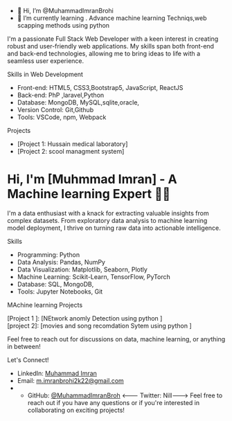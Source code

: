 - 👋 Hi, I’m @MuhammadImranBrohi
- 🌱 I’m currently learning . Advance machine learning Techniqs,web scapping methods using python 
  
I'm a passionate Full Stack Web Developer with a keen interest in creating robust and user-friendly web applications. My skills span both front-end and back-end technologies, allowing me to bring ideas to life with a seamless user experience.

 Skills in Web Development

- Front-end: HTML5, CSS3,Bootstrap5, JavaScript, ReactJS
- Back-end: PhP ,laravel,Python 
- Database: MongoDB, MySQL,sqlite,oracle,
- Version Control: Git,Github
- Tools: VSCode, npm, Webpack

 Projects

- [Project 1: Hussain medical laboratory]
- [Project 2: scool managment system]


# Hi, I'm [Muhmmad  Imran] - A Machine learning Expert 👨‍💻

I'm a data enthusiast with a knack for extracting valuable insights from complex datasets. From exploratory data analysis to machine learning model deployment, I thrive on turning raw data into actionable intelligence.

 Skills

- Programming: Python
- Data Analysis: Pandas, NumPy
- Data Visualization: Matplotlib, Seaborn, Plotly
- Machine Learning: Scikit-Learn, TensorFlow, PyTorch
- Database: SQL, MongoDB,
- Tools: Jupyter Notebooks, Git

 MAchine learning Projects

[Project 1 ]: [NEtwork anomly Detection using python  ]  
[project 2]: [movies and song recomdation Sytem using python ]

Feel free to reach out for discussions on data, machine learning, or anything in between!

 Let's Connect!

- LinkedIn: [Muhammad Imran]()
- Email: m.imranbrohi2k22@gmail.com
- - GitHub: [@MuhammadImranBroh]()
<--- Twitter: Nill--->
Feel free to reach out if you have any questions or if you're interested in collaborating on exciting projects!


<!---
MuhammadImranBrohi/MuhammadImranBrohi is a ✨ special ✨ repository because its `README.md` (this file) appears on your GitHub profile.
You can click the Preview link to take a look at your changes.
--->
